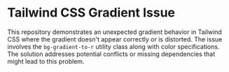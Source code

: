 # Tailwind CSS Gradient Issue

This repository demonstrates an unexpected gradient behavior in Tailwind CSS where the gradient doesn't appear correctly or is distorted.  The issue involves the `bg-gradient-to-r` utility class along with color specifications. The solution addresses potential conflicts or missing dependencies that might lead to this problem. 
